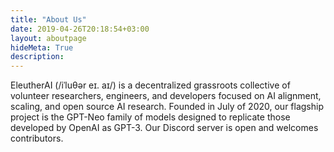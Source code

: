 ```yaml
---
title: "About Us"
date: 2019-04-26T20:18:54+03:00
layout: aboutpage
hideMeta: True
description:
---
```


EleutherAI (/iˈluθər eɪ. aɪ/) is a decentralized grassroots collective of volunteer researchers, engineers, and developers  focused on AI alignment, scaling, and open source AI research. Founded in July of 2020, our flagship project is the GPT-Neo family of models designed to replicate those developed by OpenAI as GPT-3. Our Discord server is open and welcomes contributors.



